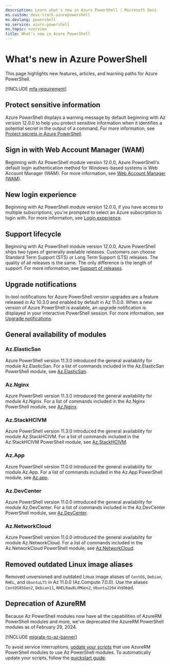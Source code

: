 ```yaml
---
description: Learn what's new in Azure PowerShell | Microsoft Docs
ms.custom: devx-track-azurepowershell
ms.devlang: powershell
ms.service: azure-powershell
ms.topic: overview
title: What's new in Azure PowerShell
---
```


# What's new in Azure PowerShell

This page highlights new features, articles, and learning paths for Azure PowerShell.

[!INCLUDE [mfa-requirement](../../includes/mfa-requirement.md)]

## Protect sensitive information

Azure PowerShell displays a warning message by default beginning with Az version 12.0.0 to help you
protect sensitive information when it identifies a potential secret in the output of a command. For
more information, see [Protect secrets in Azure PowerShell][protect-secrets].

## Sign in with Web Account Manager (WAM)

Beginning with Az PowerShell module version 12.0.0, Azure PowerShell's default login authentication
method for Windows-based systems is Web Account Manager (WAM). For more information, see
[Web Account Manager (WAM)][wam].

## New login experience

Beginning with Az PowerShell module version 12.0.0, if you have access to multiple subscriptions,
you're prompted to select an Azure subscription to login with. For more information, see
[Login experience][login-experience].

## Support lifecycle

Beginning with Az PowerShell module version 12.0.0, Azure PowerShell ships two types of generally
available releases. Customers can choose Standard Term Support (STS) or Long Term Support (LTS)
releases. The quality of all releases is the same. The only difference is the length of support. For
more information, see [Support of releases][support-of-releases].

## Upgrade notifications

In-tool notifications for Azure PowerShell version upgrades are a feature released in Az 10.3.0 and
enabled by default in Az 11.0.0. When a new version of Azure PowerShell is available, an upgrade
notification is displayed in your interactive PowerShell session. For more information, see
[Upgrade notifications][upgrade-notifications].

## General availability of modules

### Az.ElasticSan

Azure PowerShell version 11.3.0 introduced the general availability for module Az.ElasticSan. For a
list of commands included in the Az.ElasticSan PowerShell module, see
[Az.ElasticSan][az.elasticsan].

### Az.Nginx

Azure PowerShell version 11.3.0 introduced the general availability for module Az.Nginx. For a list
of commands included in the Az.Nginx PowerShell module, see [Az.Nginx][az.nginx].

### Az.StackHCIVM

Azure PowerShell version 11.3.0 introduced the general availability for module Az.StackHCIVM. For a
list of commands included in the Az.StackHCIVM PowerShell module, see
[Az.StackHCIVM][az.stackhcivm].

### Az.App

Azure PowerShell version 11.0.0 introduced the general availability for module Az.App. For a list of
commands included in the Az.App PowerShell module, see [Az.app][az.app].

### Az.DevCenter

Azure PowerShell version 11.0.0 introduced the general availability for module Az.DevCenter. For a
list of commands included in the Az.DevCenter PowerShell module, see [Az.DevCenter][az.devcenter].

### Az.NetworkCloud

Azure PowerShell version 11.0.0 introduced the general availability for module Az.NetworkCloud. For
a list of commands included in the Az.NetworkCloud PowerShell module, see
[Az.NetworkCloud][az.networkcloud].

## Removed outdated Linux image aliases

Removed unversioned and outdated Linux image aliases of `CentOS`, `Debian`, `RHEL`, and `UbuntuLTS`
in Az 11.0.0 (Az.Compute 7.0.0). Use the aliases `CentOS85Gen2`, `Debian11`, `RHELRaw8LVMGen2`,
`Ubuntu2204` instead.

## Deprecation of AzureRM

Because Az PowerShell modules now have all the capabilities of AzureRM PowerShell modules and more,
we've deprecated the AzureRM PowerShell modules as of February 29, 2024.

[!INCLUDE [migrate-to-az-banner](../../includes/migrate-to-az-banner.md)]

To avoid service interruptions, [update your scripts](https://aka.ms/azpsmigrate) that use AzureRM
PowerShell modules to use Az PowerShell modules. To automatically update your scripts, follow the
[quickstart guide](/powershell/azure/quickstart-migrate-azurerm-to-az-automatically).

<!-- link references -->

[protect-secrets]: protect-secrets.md
[wam]: authenticate-interactive.md#web-account-manager-wam
[login-experience]: authenticate-interactive.md#login-experience
[support-of-releases]: azureps-support-lifecycle.md#support-of-releases
[upgrade-notifications]: configure-global-settings.md#upgrade-notifications
[az.app]:/powershell/module/az.app
[az.devcenter]: /powershell/module/az.devcenter
[az.elasticsan]: /powershell/module/az.elasticsan
[az.nginx]: /powershell/module/az.nginx
[az.stackhcivm]: /powershell/module/az.stackhcivm
[az.networkcloud]: /powershell/module/az.networkcloud
